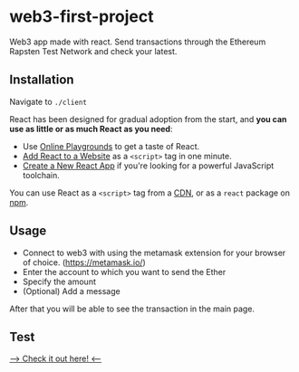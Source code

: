 # web3-first-project

Web3 app made with react. Send transactions through the Ethereum Rapsten Test Network and check your latest.

## Installation

Navigate to `./client`

React has been designed for gradual adoption from the start, and **you can use as little or as much React as you need**:

* Use [Online Playgrounds](https://reactjs.org/docs/getting-started.html#online-playgrounds) to get a taste of React.
* [Add React to a Website](https://reactjs.org/docs/add-react-to-a-website.html) as a `<script>` tag in one minute.
* [Create a New React App](https://reactjs.org/docs/create-a-new-react-app.html) if you're looking for a powerful JavaScript toolchain.

You can use React as a `<script>` tag from a [CDN](https://reactjs.org/docs/cdn-links.html), or as a `react` package on [npm](https://www.npmjs.com/package/react).

## Usage

- Connect to web3 with using the metamask extension for your browser of choice. (https://metamask.io/)
- Enter the account to which you want to send the Ether
- Specify the amount
- (Optional) Add a message

After that you will be able to see the transaction in the main page.

## Test
[--> Check it out here! <--](https://projects.matiaskupfer.com/web3-first-project)
